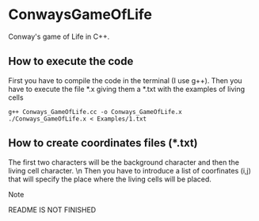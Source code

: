 # ConwaysGameOfLife
Conway's game of Life in C++.

## How to execute the code

First you have to compile the code in the terminal (I use g++). Then you have to execute the file *.x giving them a *.txt with the examples of living cells

```
g++ Conways_GameOfLife.cc -o Conways_GameOfLife.x
./Conways_GameOfLife.x < Examples/1.txt
```
## How to create coordinates files (*.txt)

The first two characters will be the background character and then the living cell character. \n
Then you have to introduce a list of coorfinates (i,j) that will specify the place where the living cells will be placed.


> [!NOTE]
> README IS NOT FINISHED

